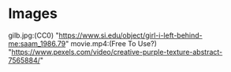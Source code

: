 # Images
gilb.jpg:(CC0)           "https://www.si.edu/object/girl-i-left-behind-me:saam_1986.79"
movie.mp4:(Free To Use?) "https://www.pexels.com/video/creative-purple-texture-abstract-7565884/"
